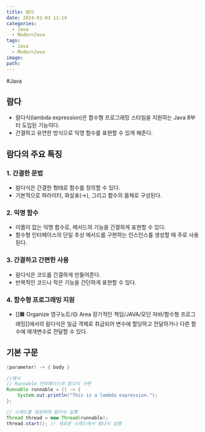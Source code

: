 ```yaml
---
title: 람다
date: 2024-01-03 11:14
categories:
  - Java
  - ModernJava
tags:
  - Java
  - ModernJava
image: 
path:
---
```

#Java 

## 람다
+ 람다식(lambda expression)은 함수형 프로그래밍 스타일을 지원하는 Java 8부터 도입된 기능이다.
+ 간결하고 유연한 방식으로 익명 함수를 표현할 수 있게 해준다.

## 람다의 주요 특징
### 1. 간결한 문법
+ 람다식은 간결한 형태로 함수를 정의할 수 있다.
+ 기본적으로 파라미터, 화살표(→), 그리고 함수의 몸체로 구성된다.

### 2. 익명 함수
+ 이름이 없는 익명 함수로, 메서드의 기능을 간결하게 표현할 수 있다.
+ 함수형 인터페이스의 단일 추상 메서드를 구현하는 인스턴스를 생성할 때 주로 사용된다.

### 3. 간결하고 간편한 사용
+ 람다식은 코드를 간결하게 만들어준다.
+ 반복적인 코드나 작은 기능을 간단하게 표현할 수 있다.

### 4. 함수형 프로그래밍 지원
+ [[🟧 Organize 영구노트/🟡 Area 장기적인 책임/JAVA/모던 자바/함수형 프로그래밍]]에서의 람다식은 일급 객체로 취급되어 변수에 할당하고 전달하거나 다른 함수에 매개변수로 전달할 수 있다.

## 기본 구문
```java
(parameter) -> { body }

//예시
// Runnable 인터페이스의 람다식 구현
Runnable runnable = () -> {
    System.out.println("This is a lambda expression.");
};

// 스레드를 생성하여 람다식 실행
Thread thread = new Thread(runnable);
thread.start(); // 새로운 스레드에서 람다식 실행

```